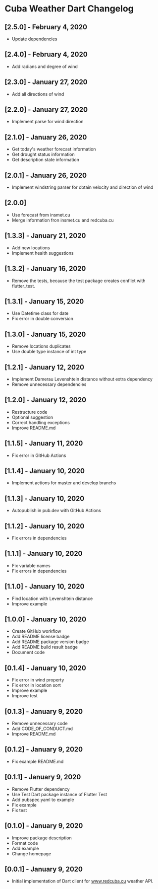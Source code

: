# Cuba Weather Dart Changelog

## [2.5.0] - February 4, 2020

* Update dependencies

## [2.4.0] - February 4, 2020

* Add radians and degree of wind

## [2.3.0] - January 27, 2020

* Add all directions of wind

## [2.2.0] - January 27, 2020

* Implement parse for wind direction

## [2.1.0] - January 26, 2020

* Get today's weather forecast information
* Get drought status information
* Get description state information

## [2.0.1] - January 26, 2020

* Implement windstring parser for obtain velocity and direction of wind

## [2.0.0]

* Use forecast from insmet.cu
* Merge information fron insmet.cu and redcuba.cu

## [1.3.3] - January 21, 2020

* Add new locations
* Implement health suggestions

## [1.3.2] - January 16, 2020

* Remove the tests, because the test package creates conflict with flutter_test.

## [1.3.1] - January 15, 2020

* Use Datetime class for date
* Fix error in double conversion

## [1.3.0] - January 15, 2020

* Remove locations duplicates
* Use double type instance of int type

## [1.2.1] - January 12, 2020

* Implement Damerau Levenshtein distance without extra dependency
* Remove unnecessary dependencies

## [1.2.0] - January 12, 2020

* Restructure code
* Optional suggestion
* Correct handling exceptions
* Improve README.md

## [1.1.5] - January 11, 2020

* Fix error in GitHub Actions

## [1.1.4] - January 10, 2020

* Implement actions for master and develop branchs

## [1.1.3] - January 10, 2020

* Autopublish in pub.dev with GitHub Actions

## [1.1.2] - January 10, 2020

* Fix errors in dependencies

## [1.1.1] - January 10, 2020

* Fix variable names
* Fix errors in dependencies

## [1.1.0] - January 10, 2020

* Find location with Levenshtein distance
* Improve example

## [1.0.0] - January 10, 2020

* Create GitHub workflow
* Add README license badge
* Add README package version badge
* Add README build result badge
* Document code

## [0.1.4] - January 10, 2020

* Fix error in wind property
* Fix error in location sort
* Improve example
* Improve test

## [0.1.3] - January 9, 2020

* Remove unnecessary code
* Add CODE_OF_CONDUCT.md
* Improve README.md

## [0.1.2] - January 9, 2020

* Fix example README.md

## [0.1.1] - January 9, 2020

* Remove Flutter dependency
* Use Test Dart package instance of Flutter Test
* Add pubspec.yaml to example
* Fix example
* Fix test

## [0.1.0] - January 9, 2020

* Improve package description
* Format code
* Add example
* Change homepage

## [0.0.1] - January 9, 2020

* Initial implementation of Dart client for www.redcuba.cu weather API.
